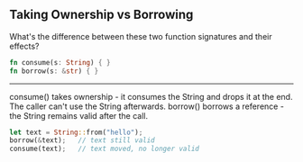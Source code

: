 ## Taking Ownership vs Borrowing

What's the difference between these two function signatures and their effects?
```rust
fn consume(s: String) { }
fn borrow(s: &str) { }
```

---

consume() takes ownership - it consumes the String and drops it at the end. The caller can't use the String afterwards.
borrow() borrows a reference - the String remains valid after the call.
```rust
let text = String::from("hello");
borrow(&text);   // text still valid
consume(text);   // text moved, no longer valid
```

